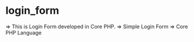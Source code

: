 # login_form
=> This is Login Form developed in Core PHP. 
=> Simple Login Form
=> Core PHP Language
